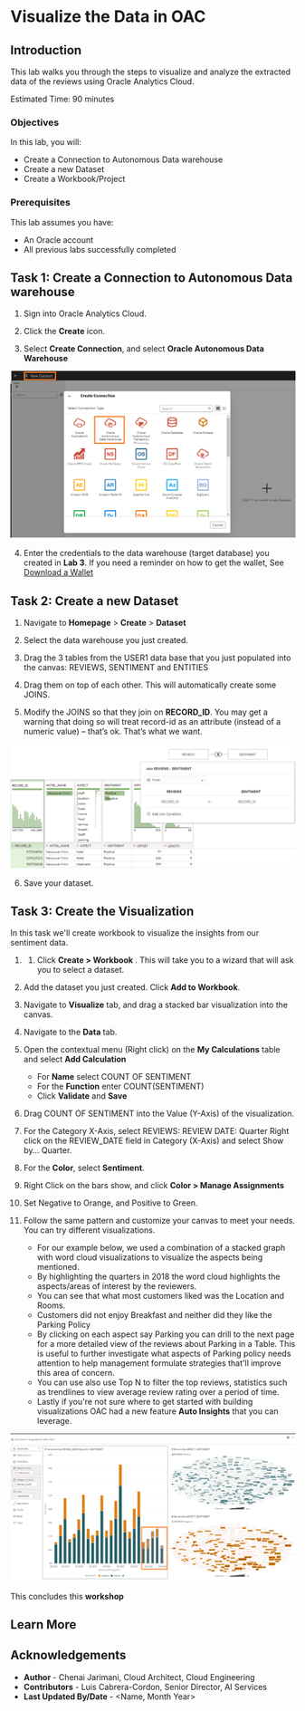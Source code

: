 # Visualize the Data in OAC

## Introduction

This lab walks you through the steps to visualize and analyze the extracted data of the reviews using Oracle Analytics Cloud.

Estimated Time: 90 minutes

### Objectives

In this lab, you will:
* Create a Connection to Autonomous Data warehouse
* Create a new Dataset
* Create a Workbook/Project

### Prerequisites

This lab assumes you have:
* An Oracle account
* All previous labs successfully completed


## **Task 1**: Create a Connection to Autonomous Data warehouse


1.	Sign into Oracle Analytics Cloud.

2.	Click the **Create** icon.

3.	Select **Create Connection**, and select **Oracle Autonomous Data Warehouse**

  ![Connect ADW](./images/createconnection.png " ")

4.	Enter the credentials to the data warehouse (target database) you created in **Lab 3**. If you need a reminder on how to get the wallet, See [Download a Wallet](https://docs.oracle.com/en-us/iaas/Content/Database/Tasks/adbconnecting.htm#access)


## **Task 2**: Create a new Dataset

1.	Navigate to **Homepage** > **Create** > **Dataset**

2.	Select the data warehouse you just created.

3.	Drag the 3 tables from the USER1 data base that you just populated into the canvas: REVIEWS, SENTIMENT and ENTITIES

4.	Drag them on top of each other. This will automatically create some JOINS.

5.	Modify the JOINS so that they join on **RECORD_ID**.
     You may get a warning that doing so will treat record-id as an attribute (instead of a numeric value) – that’s ok. That’s what we want.

  ![Join Tables](./images/tablejoins.png " ")

6.	Save your dataset.



## **Task 3**: Create the Visualization

In this task we'll create workbook to visualize the insights from our sentiment data.

1.	1.	Click **Create > Workbook** . This will take you to a wizard that will ask you to select a dataset.

2.	Add the dataset you just created. Click **Add to Workbook**.

3.	Navigate to **Visualize** tab, and drag  a stacked bar visualization into the canvas.

4.	Navigate to the **Data** tab.

5.	Open the contextual menu (Right click) on the **My Calculations** table and select **Add Calculation**
    - For **Name** select COUNT OF SENTIMENT
    - For the **Function** enter COUNT(SENTIMENT)
    - Click **Validate** and **Save**

6.	Drag COUNT OF SENTIMENT into the Value (Y-Axis) of the visualization.

7.	For the Category X-Axis, select REVIEWS: REVIEW DATE: Quarter
     Right click on the REVIEW_DATE field in Category (X-Axis) and select Show by… Quarter.

8.	For the **Color**, select **Sentiment**.

9.	Right Click on the bars show, and click **Color > Manage Assignments**

10.	Set Negative to Orange, and Positive to Green.

11.	Follow the same pattern and customize your canvas to meet your needs. You can try different visualizations.
     - For our example below, we used a combination of a stacked graph with word cloud visualizations to visualize the aspects being mentioned.
     - By highlighting the quarters in 2018 the word cloud highlights the aspects/areas of interest by the reviewers.
     - You can see that what most customers liked was the Location and Rooms.
     - Customers did not enjoy Breakfast and neither did they like the Parking Policy
     - By clicking on each aspect say Parking you can drill to the next page for a more detailed view of the reviews about Parking in a Table. This is useful to further investigate what aspects of Parking policy needs attention to help management formulate strategies that'll improve this area of concern.
     - You can use also use Top N to filter the top reviews, statistics such as trendlines to view average review rating over a period of time.
     - Lastly if you're not sure where to get started with building visualizations OAC had a new feature **Auto Insights** that you can leverage.

![Visual1](./images/visual1.png " ")

This concludes this **workshop**

## Learn More


## Acknowledgements
* **Author** - Chenai Jarimani, Cloud Architect, Cloud Engineering
* **Contributors** -  Luis Cabrera-Cordon, Senior Director, AI Services
* **Last Updated By/Date** - <Name, Month Year>
